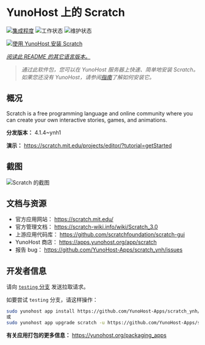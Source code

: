 <!--
注意：此 README 由 <https://github.com/YunoHost/apps/tree/master/tools/readme_generator> 自动生成
请勿手动编辑。
-->

# YunoHost 上的 Scratch

[![集成程度](https://dash.yunohost.org/integration/scratch.svg)](https://ci-apps.yunohost.org/ci/apps/scratch/) ![工作状态](https://ci-apps.yunohost.org/ci/badges/scratch.status.svg) ![维护状态](https://ci-apps.yunohost.org/ci/badges/scratch.maintain.svg)

[![使用 YunoHost 安装 Scratch](https://install-app.yunohost.org/install-with-yunohost.svg)](https://install-app.yunohost.org/?app=scratch)

*[阅读此 README 的其它语言版本。](./ALL_README.md)*

> *通过此软件包，您可以在 YunoHost 服务器上快速、简单地安装 Scratch。*  
> *如果您还没有 YunoHost，请参阅[指南](https://yunohost.org/install)了解如何安装它。*

## 概况

Scratch is a free programming language and online community where you can create your own interactive stories, games, and animations.

**分发版本：** 4.1.4~ynh1

**演示：** <https://scratch.mit.edu/projects/editor/?tutorial=getStarted>

## 截图

![Scratch 的截图](./doc/screenshots/800px-Scratch_3.0_Éditeur.png)

## 文档与资源

- 官方应用网站： <https://scratch.mit.edu/>
- 官方管理文档： <https://scratch-wiki.info/wiki/Scratch_3.0>
- 上游应用代码库： <https://github.com/scratchfoundation/scratch-gui>
- YunoHost 商店： <https://apps.yunohost.org/app/scratch>
- 报告 bug： <https://github.com/YunoHost-Apps/scratch_ynh/issues>

## 开发者信息

请向 [`testing` 分支](https://github.com/YunoHost-Apps/scratch_ynh/tree/testing) 发送拉取请求。

如要尝试 `testing` 分支，请这样操作：

```bash
sudo yunohost app install https://github.com/YunoHost-Apps/scratch_ynh/tree/testing --debug
或
sudo yunohost app upgrade scratch -u https://github.com/YunoHost-Apps/scratch_ynh/tree/testing --debug
```

**有关应用打包的更多信息：** <https://yunohost.org/packaging_apps>
